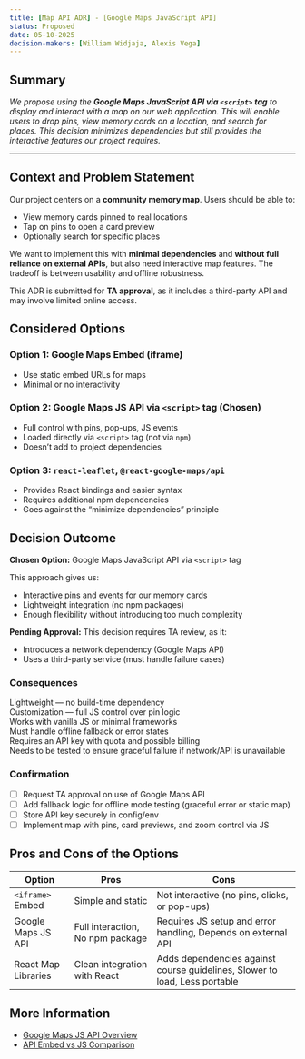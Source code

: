 ```yaml
---
title: [Map API ADR] - [Google Maps JavaScript API]
status: Proposed
date: 05-10-2025
decision-makers: [William Widjaja, Alexis Vega]
---
```


## Summary

_We propose using the **Google Maps JavaScript API via `<script>` tag** to display and interact with a map on our web application. This will enable users to drop pins, view memory cards on a location, and search for places. This decision minimizes dependencies but still provides the interactive features our project requires._

---

## Context and Problem Statement

Our project centers on a **community memory map**. Users should be able to:

- View memory cards pinned to real locations
- Tap on pins to open a card preview
- Optionally search for specific places

We want to implement this with **minimal dependencies** and **without full reliance on external APIs**, but also need interactive map features. The tradeoff is between usability and offline robustness.

This ADR is submitted for **TA approval**, as it includes a third-party API and may involve limited online access.

## Considered Options

### Option 1: Google Maps Embed (iframe)

- Use static embed URLs for maps
- Minimal or no interactivity

### Option 2: Google Maps JS API via `<script>` tag (**Chosen**)

- Full control with pins, pop-ups, JS events
- Loaded directly via `<script>` tag (not via `npm`)
- Doesn’t add to project dependencies

### Option 3: `react-leaflet`, `@react-google-maps/api`

- Provides React bindings and easier syntax
- Requires additional npm dependencies
- Goes against the “minimize dependencies” principle

## Decision Outcome

**Chosen Option:** Google Maps JavaScript API via `<script>` tag

This approach gives us:

- Interactive pins and events for our memory cards
- Lightweight integration (no npm packages)
- Enough flexibility without introducing too much complexity

**Pending Approval:** This decision requires TA review, as it:

- Introduces a network dependency (Google Maps API)
- Uses a third-party service (must handle failure cases)

### Consequences

Lightweight — no build-time dependency  
Customization — full JS control over pin logic  
Works with vanilla JS or minimal frameworks  
Must handle offline fallback or error states  
Requires an API key with quota and possible billing  
Needs to be tested to ensure graceful failure if network/API is unavailable

### Confirmation

- [ ] Request TA approval on use of Google Maps API
- [ ] Add fallback logic for offline mode testing (graceful error or static map)
- [ ] Store API key securely in config/env
- [ ] Implement map with pins, card previews, and zoom control via JS

## Pros and Cons of the Options

| Option              | Pros                             | Cons                                                                       |
| ------------------- | -------------------------------- | -------------------------------------------------------------------------- |
| `<iframe>` Embed    | Simple and static                | Not interactive (no pins, clicks, or pop-ups)                              |
| Google Maps JS API  | Full interaction, No npm package | Requires JS setup and error handling, Depends on external API              |
| React Map Libraries | Clean integration with React     | Adds dependencies against course guidelines, Slower to load, Less portable |

## More Information

- [Google Maps JS API Overview](https://developers.google.com/maps/documentation/javascript/overview)
- [API Embed vs JS Comparison](https://developers.google.com/maps/documentation/embed/overview)
